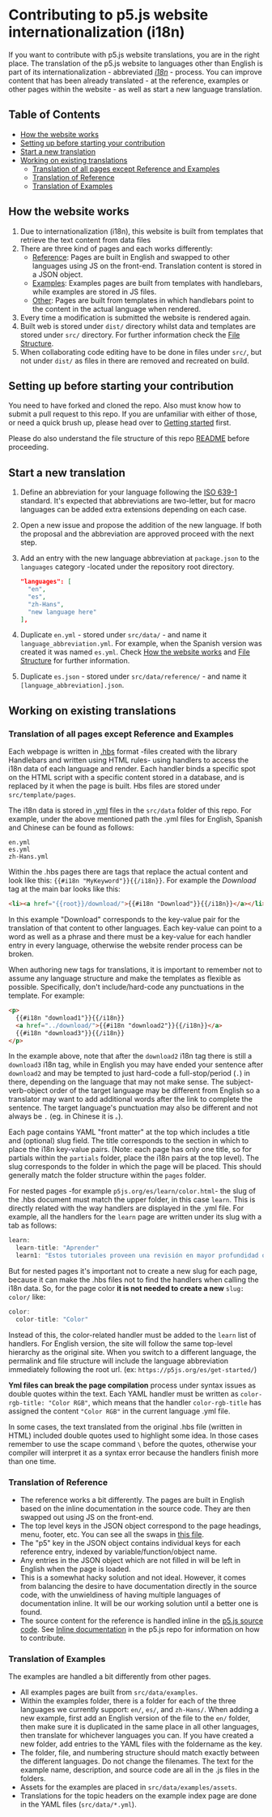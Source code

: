 # Contributing to p5.js website internationalization (i18n)

If you want to contribute with p5.js website translations, you are in the right place. The translation of the p5.js website to languages other than English is part of its internationalization - abbreviated [*i18n*](https://en.wikipedia.org/wiki/Internationalization_and_localization) - process. You can improve content that has been already translated - at the reference, examples or other pages within the website - as well as start a new language translation.

## Table of Contents

* [How the website works](#how-the-website-works)
* [Setting up before starting your contribution](#setting-up-before-start-your-contribution)
* [Start a new translation](#start-a-new-translation)
* [Working on existing translations](working-on-existing-translations)
  * [Translation of all pages except Reference and Examples](#translation-of-all-pages-except-reference-and-examples)
  * [Translation of Reference](#translation-of-reference)
  * [Translation of Examples](#translation-of-examples)

## How the website works

1. Due to internationalization (i18n), this website is built from templates that retrieve the text content from data files
2. There are three kind of pages and each works differently:
   * [Reference](#translation-of-reference): Pages are built in English and swapped to other languages using JS on the front-end. Translation content is stored in a JSON object.
   * [Examples](#translation-of-examples): Examples pages are built from templates with handlebars, while examples are stored in JS files.
   * [Other](#translation-of-all-pages-except-reference-and-examples): Pages are built from templates in which handlebars point to the content in the actual language when rendered.
3. Every time a modification is submitted the website is rendered again.
4. Built web is stored under `dist/` directory whilst data and templates are stored under `src/` directory. For further information check the [File Structure](#file-structure).
5. When collaborating code editing have to be done in files under `src/`, but not under `dist/` as files in there are removed and recreated on build.

## Setting up before starting your contribution

You need to have forked and cloned the repo. Also must know how to submit a pull request to this repo. If you are unfamiliar with either of those, or need a quick brush up, please head over to [Getting started](https://github.com/processing/p5.js-website/blob/master/contributor_docs/assets/Getting_started.md) first.

Please do also understand the file structure of this repo [README](https://github.com/processing/p5.js-website/blob/master/README.md#file-stucture) before proceeding.

## Start a new translation

1. Define an abbreviation for your language following the [ISO 639-1](https://en.wikipedia.org/wiki/List_of_ISO_639-1_codes) standard. It's expected that abbreviations are two-letter, but for macro languages can be added extra extensions depending on each case.
2. Open a new issue and propose the addition of the new language. If both the proposal and the abbreviation are approved proceed with the next step.
3. Add an entry with the new language abbreviation at `package.json` to the `languages` category -located under the repository root directory.

    ```JSON
    "languages": [
      "en",
      "es",
      "zh-Hans",
      "new language here"
    ],
    ```

4. Duplicate `en.yml` - stored under `src/data/` - and name it `language_abbreviation.yml`. For example, when the Spanish version was created it was named `es.yml`. Check [How the website works](#how-the-website-works) and [File Structure](#file-structure) for further information.
5. Duplicate `es.json` - stored under `src/data/reference/` - and name it `[language_abbreviation].json`.

## Working on existing translations

### Translation of all pages except Reference and Examples

Each webpage is written in [.hbs](https://www.npmjs.com/package/hbs) format -files created with the library Handlebars and written using HTML rules- using handlers to access the i18n data of each language and render. Each handler binds a specific spot on the HTML script with a specific content stored in a database, and is replaced by it when the page is built. Hbs files are stored under `src/template/pages`.

The i18n data is stored in [.yml](https://en.wikipedia.org/wiki/YAML) files in the `src/data` folder of this repo. For example, under the above mentioned path the .yml files for English, Spanish and Chinese can be found as follows:

```filenames
en.yml
es.yml
zh-Hans.yml
```

Within the .hbs pages there are tags that replace the actual content and look like this: `{{#i18n "MyKeyword"}}{{/i18n}}`. For example the *Download* tag at the main bar looks like this:

```html
<li><a href="{{root}}/download/">{{#i18n "Download"}}{{/i18n}}</a></li>
```

In this example "Download" corresponds to the key-value pair for the translation of that content to other languages. Each key-value can point to a word as well as a phrase and there must be a key-value for each handler entry in every language, otherwise the website render process can be broken.

When authoring new tags for translations, it is important to remember not to assume any language structure and make the templates as flexible as possible. Specifically, don't include/hard-code any punctuations in the template. For example:

```html
<p>
  {{#i18n "download1"}}{{/i18n}}
  <a href="../download/">{{#i18n "download2"}}{{/i18n}}</a>
  {{#i18n "download3"}}{{/i18n}}
</p>
```

In the example above, note that after the `download2` i18n tag there is still a `download3` i18n tag, while in English you may have ended your sentence after `download2` and may be tempted to just hard-code a full-stop/period (`.`) in there, depending on the language that may not make sense. The subject-verb-object order of the target language may be different from English so a translator may want to add additional words after the link to complete the sentence. The target language's punctuation may also be different and not always be `.` (eg. in Chinese it is `。`).

Each page contains YAML "front matter" at the top which includes a title and (optional) slug field. The title corresponds to the section in which to place the i18n key-value pairs. (Note: each page has only one title, so for partials within the `partials` folder, place the i18n pairs at the top level). The slug corresponds to the folder in which the page will be placed. This should generally match the folder structure within the `pages` folder.

For nested pages -for example `p5js.org/es/learn/color.html`- the slug of the .hbs document must match the upper folder, in this case `learn`. This is directly related with the way handlers are displayed in the .yml file. For example, all the handlers for the `learn` page are written under its slug with a tab as follows:

```javascript
learn:
  learn-title: "Aprender"
  learn1: "Estos tutoriales proveen una revisión en mayor profundidad o paso a paso sobre temas particulares. Revisa la "
```

But for nested pages it's important not to create a new slug for each page, because it can make the .hbs files not to find the handlers when calling the i18n data. So, for the page color **it is not needed to create a new** `slug: color/` like:

```javascript
color:
  color-title: "Color"
```

Instead of this, the color-related handler must be added to the `learn` list of handlers. For English version, the site will follow the same top-level hierarchy as the original site. When you switch to a different language, the permalink and file structure will include the language abbreviation immediately following the root url. (ex: `https://p5js.org/es/get-started/`)

**Yml files can break the page compilation** process under syntax issues as double quotes within the text. Each YAML handler must be written as `color-rgb-title: "Color RGB"`, which means that the handler `color-rgb-title` has assigned the content `"Color RGB"` in the current language .yml file.

In some cases, the text translated from the original .hbs file (written in HTML) included double quotes used to highlight some idea. In those cases remember to use the scape command `\` before the quotes, otherwise your compiler will interpret it as a syntax error because the handlers finish more than one time.

### Translation of Reference

* The reference works a bit differently. The pages are built in English based on the inline documentation in the source code. They are then swapped out using JS on the front-end.
* The top level keys in the JSON object correspond to the page headings, menu, footer, etc. You can see all the swaps in [this file](https://github.com/processing/p5.js-website/blob/master/dist/reference/index.html#L130).
* The "p5" key in the JSON object contains individual keys for each reference entry, indexed by variable/function/object name.
* Any entries in the JSON object which are not filled in will be left in English when the page is loaded.
* This is a somewhat hacky solution and not ideal. However, it comes from balancing the desire to have documentation directly in the source code, with the unwieldiness of having multiple languages of documentation inline. It will be our working solution until a better one is found.
* The source content for the reference is handled inline in the [p5.js source code](https://github.com/processing/p5.js). See [Inline documentation](https://github.com/processing/p5.js/blob/master/developer_docs/inline_documentation.md) in the p5.js repo for information on how to contribute.

### Translation of Examples

The examples are handled a bit differently from other pages.

* All examples pages are built from `src/data/examples`.
* Within the examples folder, there is a folder for each of the three languages we currently support: `en/`, `es/`, and `zh-Hans/`. When adding a new example, first add an English version of the file to the `en/` folder, then make sure it is duplicated in the same place in all other languages, then translate for whichever languages you can. If you have created a new folder, add entries to the YAML files with the foldername as the key.
* The folder, file, and numbering structure should match exactly between the different languages. Do not change the filenames. The text for the example name, description, and source code are all in the .js files in the folders.
* Assets for the examples are placed in `src/data/examples/assets`.
* Translations for the topic headers on the example index page are done in the YAML files (`src/data/*.yml`).
